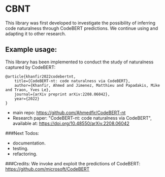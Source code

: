 # CBNT
This library was first developed to investigate the possibility of inferring code naturalness through CodeBERT predictions.
We continue using and adapting it to other research.

## Example usage:
This library has been implemented to conduct the study of naturalness captured by CodeBERT:

    @article{khanfir2022codebertnt,
        title={CodeBERT-nt: code naturalness via CodeBERT},
        author={Khanfir, Ahmed and Jimenez, Matthieu and Papadakis, Mike and Traon, Yves Le},
        journal={arXiv preprint arXiv:2208.06042},
        year={2022}
    }
- main repo: https://github.com/Ahmedfir/CodeBERT-nt
- Research paper: "CodeBERT-nt: code naturalness via CodeBERT", 
  available at: https://doi.org/10.48550/arXiv.2208.06042

###Next Todos:
- documentation.
- testing.
- refactoring.

###Credits:
We invoke and exploit the predictions of CodeBERT: https://github.com/microsoft/CodeBERT